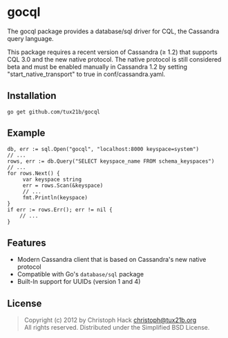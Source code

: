 gocql
=====

The gocql package provides a database/sql driver for CQL, the Cassandra
query language.

This package requires a recent version of Cassandra (≥ 1.2) that supports
CQL 3.0 and the new native protocol. The native protocol is still considered
beta and must be enabled manually in Cassandra 1.2 by setting
"start_native_transport" to true in conf/cassandra.yaml.

Installation
------------

    go get github.com/tux21b/gocql

Example
-------

    db, err := sql.Open("gocql", "localhost:8000 keyspace=system")
    // ...
    rows, err := db.Query("SELECT keyspace_name FROM schema_keyspaces")
    // ...
    for rows.Next() {
         var keyspace string
         err = rows.Scan(&keyspace)
         // ...
         fmt.Println(keyspace)
    }
    if err := rows.Err(); err != nil {
        // ...
    }

Features
--------

* Modern Cassandra client that is based on Cassandra's new native protocol
* Compatible with Go's `database/sql` package
* Built-In support for UUIDs (version 1 and 4)

License
-------

> Copyright (c) 2012 by Christoph Hack <christoph@tux21b.org>  
> All rights reserved. Distributed under the Simplified BSD License.

